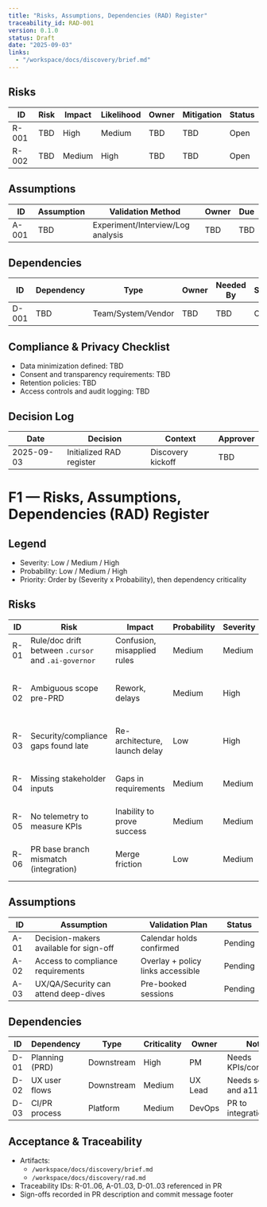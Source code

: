 ```yaml
---
title: "Risks, Assumptions, Dependencies (RAD) Register"
traceability_id: RAD-001
version: 0.1.0
status: Draft
date: "2025-09-03"
links:
  - "/workspace/docs/discovery/brief.md"
---
```


## Risks
| ID | Risk | Impact | Likelihood | Owner | Mitigation | Status |
|---|---|---|---|---|---|---|
| R-001 | TBD | High | Medium | TBD | TBD | Open |
| R-002 | TBD | Medium | High | TBD | TBD | Open |

## Assumptions
| ID | Assumption | Validation Method | Owner | Due |
|---|---|---|---|---|
| A-001 | TBD | Experiment/Interview/Log analysis | TBD | TBD |

## Dependencies
| ID | Dependency | Type | Owner | Needed By | Status |
|---|---|---|---|---|---|
| D-001 | TBD | Team/System/Vendor | TBD | TBD | Open |

## Compliance & Privacy Checklist
- Data minimization defined: TBD
- Consent and transparency requirements: TBD
- Retention policies: TBD
- Access controls and audit logging: TBD

## Decision Log
| Date | Decision | Context | Approver |
|---|---|---|---|
| 2025-09-03 | Initialized RAD register | Discovery kickoff | TBD |

# F1 — Risks, Assumptions, Dependencies (RAD) Register

## Legend
- Severity: Low / Medium / High
- Probability: Low / Medium / High
- Priority: Order by (Severity x Probability), then dependency criticality

## Risks
| ID | Risk | Impact | Probability | Severity | Priority | Owner | Mitigation |
|----|------|--------|-------------|----------|----------|-------|------------|
| R-01 | Rule/doc drift between `.cursor` and `.ai-governor` | Confusion, misapplied rules | Medium | Medium | Medium | Eng Lead | Single source + CI sync check |
| R-02 | Ambiguous scope pre-PRD | Rework, delays | Medium | High | High | PM | Tighten discovery scope, decision log |
| R-03 | Security/compliance gaps found late | Re-architecture, launch delay | Low | High | High | Security | Early overlay review + checklist |
| R-04 | Missing stakeholder inputs | Gaps in requirements | Medium | Medium | Medium | Program | Stakeholder matrix + calendar holds |
| R-05 | No telemetry to measure KPIs | Inability to prove success | Medium | Medium | Medium | Data/ML | Define metrics + add to PRD |
| R-06 | PR base branch mismatch (integration) | Merge friction | Low | Medium | Low | Eng Lead | Confirm target branch early |

## Assumptions
| ID | Assumption | Validation Plan | Status |
|----|------------|-----------------|--------|
| A-01 | Decision-makers available for sign-off | Calendar holds confirmed | Pending |
| A-02 | Access to compliance requirements | Overlay + policy links accessible | Pending |
| A-03 | UX/QA/Security can attend deep-dives | Pre-booked sessions | Pending |

## Dependencies
| ID | Dependency | Type | Criticality | Owner | Notes |
|----|-----------|------|-------------|-------|-------|
| D-01 | Planning (PRD) | Downstream | High | PM | Needs KPIs/constraints |
| D-02 | UX user flows | Downstream | Medium | UX Lead | Needs scope and a11y reqs |
| D-03 | CI/PR process | Platform | Medium | DevOps | PR to integration |

## Acceptance & Traceability
- Artifacts:
  - `/workspace/docs/discovery/brief.md`
  - `/workspace/docs/discovery/rad.md`
- Traceability IDs: R-01..06, A-01..03, D-01..03 referenced in PR
- Sign-offs recorded in PR description and commit message footer